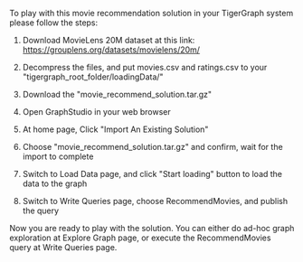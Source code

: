 To play with this movie recommendation solution in your TigerGraph system please follow the steps:

1. Download MovieLens 20M dataset at this link: https://grouplens.org/datasets/movielens/20m/

2. Decompress the files, and put movies.csv and ratings.csv to your "tigergraph_root_folder/loadingData/"

3. Download the "movie_recommend_solution.tar.gz" 

4. Open GraphStudio in your web browser

5. At home page, Click "Import An Existing Solution"

6. Choose "movie_recommend_solution.tar.gz" and confirm, wait for the import to complete

7. Switch to Load Data page, and click "Start loading" button to load the data to the graph

8. Switch to Write Queries page, choose RecommendMovies, and publish the query

Now you are ready to play with the solution. You can either do ad-hoc graph exploration at
Explore Graph page, or execute the RecommendMovies query at Write Queries page.

